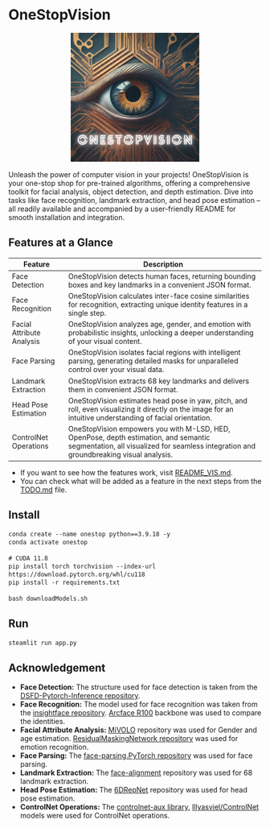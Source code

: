 # OneStopVision
<p align="center">
  <img src="src/assets/logo.png" width="256" title="logo">
</p>
Unleash the power of computer vision in your projects!  OneStopVision is your one-stop shop for pre-trained algorithms, offering a comprehensive toolkit for facial analysis, object detection, and depth estimation. Dive into tasks like face recognition, landmark extraction, and head pose estimation – all readily available and accompanied by a user-friendly README for smooth installation and integration.

## Features at a Glance
| Feature | Description |
| ------- | ----------- |
| Face Detection | OneStopVision detects human faces, returning bounding boxes and key landmarks in a convenient JSON format. |
| Face Recognition | OneStopVision calculates inter-face cosine similarities for recognition, extracting unique identity features in a single step. |
| Facial Attribute Analysis | OneStopVision analyzes age, gender, and emotion with probabilistic insights, unlocking a deeper understanding of your visual content. |
| Face Parsing | OneStopVision isolates facial regions with intelligent parsing, generating detailed masks for unparalleled control over your visual data. |
| Landmark Extraction | OneStopVision extracts 68 key landmarks and delivers them in convenient JSON format. |
| Head Pose Estimation | OneStopVision estimates head pose in yaw, pitch, and roll, even visualizing it directly on the image for an intuitive understanding of facial orientation. |
| ControlNet Operations | OneStopVision empowers you with M-LSD, HED, OpenPose, depth estimation, and semantic segmentation, all visualized for seamless integration and groundbreaking visual analysis. |

- If you want to see how the features work, visit [README_VIS.md](README_VIS.md).
- You can check what will be added as a feature in the next steps from the [TODO.md](TODO.md) file.

## Install
```
conda create --name onestop python==3.9.18 -y
conda activate onestop

# CUDA 11.8
pip install torch torchvision --index-url https://download.pytorch.org/whl/cu118
pip install -r requirements.txt

bash downloadModels.sh
```

## Run
```
steamlit run app.py
```

## Acknowledgement
- **Face Detection:** The structure used for face detection is taken from the [DSFD-Pytorch-Inference repository](https://github.com/hukkelas/DSFD-Pytorch-Inference).
- **Face Recognition:** The model used for face recognition was taken from the [insightface repository](https://github.com/deepinsight/insightface). [Arcface R100](https://arxiv.org/abs/1801.07698) backbone was used to compare the identities.
- **Facial Attribute Analysis:** [MiVOLO](https://github.com/wildchlamydia/mivolo) repository was used for Gender and age estimation. [ResidualMaskingNetwork repository](https://github.com/phamquiluan/ResidualMaskingNetwork) was used for emotion recognition.
- **Face Parsing:** The [face-parsing.PyTorch repository](https://github.com/zllrunning/face-parsing.PyTorch) was used for face parsing.
- **Landmark Extraction:** The [face-alignment](https://github.com/1adrianb/face-alignment) repository was used for 68 landmark extraction.
- **Head Pose Estimation:** The [6DRepNet](https://github.com/thohemp/6DRepNet) repository was used for head pose estimation.
- **ControlNet Operations:** The [controlnet-aux library](https://github.com/huggingface/controlnet_aux), [lllyasviel/ControlNet](https://huggingface.co/lllyasviel/ControlNet) models were used for ControlNet operations.